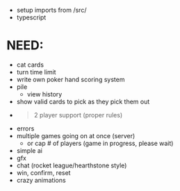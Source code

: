 * setup imports from /src/
* typescript

# NEED:
* cat cards
* turn time limit
* write own poker hand scoring system
* pile
	* view history
* show valid cards to pick as they pick them out
* > 2 player support (proper rules)
* errors
* multiple games going on at once (server)
	* or cap # of players (game in progress, please wait)
* simple ai
* gfx
* chat (rocket league/hearthstone style)
* win, confirm, reset
* crazy animations